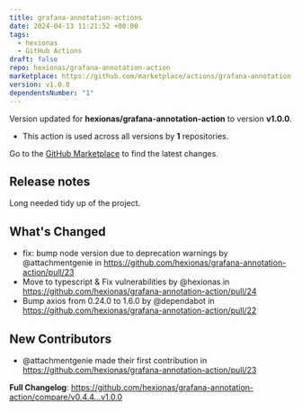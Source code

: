 ```yaml
---
title: grafana-annotation-actions
date: 2024-04-13 11:21:52 +00:00
tags:
  - hexionas
  - GitHub Actions
draft: false
repo: hexionas/grafana-annotation-action
marketplace: https://github.com/marketplace/actions/grafana-annotation-actions
version: v1.0.0
dependentsNumber: "1"
---
```



Version updated for **hexionas/grafana-annotation-action** to version **v1.0.0**.
- This action is used across all versions by **1** repositories.

Go to the [GitHub Marketplace](https://github.com/marketplace/actions/grafana-annotation-actions) to find the latest changes.

## Release notes

Long needed tidy up of the project.

## What's Changed
* fix: bump node version due to deprecation warnings by @attachmentgenie in https://github.com/hexionas/grafana-annotation-action/pull/23
* Move to typescript & Fix vulnerabilities by @hexionas in https://github.com/hexionas/grafana-annotation-action/pull/24
* Bump axios from 0.24.0 to 1.6.0 by @dependabot in https://github.com/hexionas/grafana-annotation-action/pull/22

## New Contributors
* @attachmentgenie made their first contribution in https://github.com/hexionas/grafana-annotation-action/pull/23

**Full Changelog**: https://github.com/hexionas/grafana-annotation-action/compare/v0.4.4...v1.0.0
